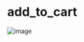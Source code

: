 # add_to_cart

![image](https://github.com/user-attachments/assets/1ac486c4-481c-4123-a3c4-fa42fe1d62de)
